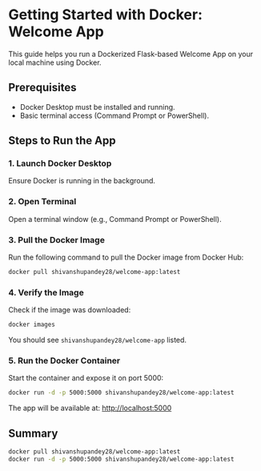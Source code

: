 
# Getting Started with Docker: Welcome App

This guide helps you run a Dockerized Flask-based Welcome App on your local machine using Docker.

## Prerequisites

- Docker Desktop must be installed and running.
- Basic terminal access (Command Prompt or PowerShell).

## Steps to Run the App

### 1. Launch Docker Desktop

Ensure Docker is running in the background.

### 2. Open Terminal

Open a terminal window (e.g., Command Prompt or PowerShell).

### 3. Pull the Docker Image

Run the following command to pull the Docker image from Docker Hub:

```bash
docker pull shivanshupandey28/welcome-app:latest
````

### 4. Verify the Image

Check if the image was downloaded:

```bash
docker images
```

You should see `shivanshupandey28/welcome-app` listed.

### 5. Run the Docker Container

Start the container and expose it on port 5000:

```bash
docker run -d -p 5000:5000 shivanshupandey28/welcome-app:latest
```

The app will be available at: [http://localhost:5000](http://localhost:5000)

## Summary

```bash
docker pull shivanshupandey28/welcome-app:latest
docker run -d -p 5000:5000 shivanshupandey28/welcome-app:latest
```

